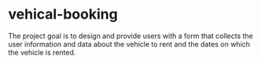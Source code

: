 # vehical-booking
The project goal is to design and provide users with a form that collects the user information and data about the vehicle to rent and the dates on which the vehicle is rented.
